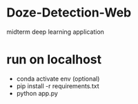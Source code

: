 # Doze-Detection-Web
midterm deep learning application


# run on localhost
- conda activate env (optional)
- pip install -r requirements.txt
- python app.py
